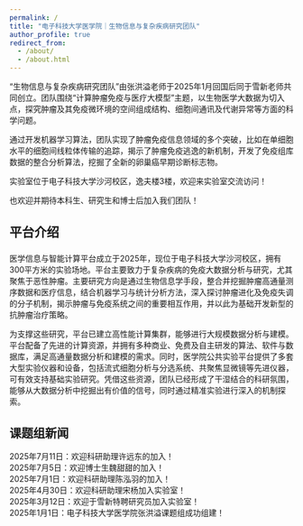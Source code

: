 ```yaml
---
permalink: /
title: "电子科技大学医学院｜生物信息与复杂疾病研究团队"
author_profile: true
redirect_from: 
  - /about/
  - /about.html
---
```


“生物信息与复杂疾病研究团队”由张洪溢老师于2025年1月回国后同于雪新老师共同创立。团队围绕“计算肿瘤免疫与医疗大模型”主题，以生物医学大数据为切入点，探究肿瘤及其免疫微环境的空间组成结构、细胞间通讯及代谢异常等方面的科学问题。

通过开发机器学习算法，团队实现了肿瘤免疫信息领域的多个突破，比如在单细胞水平的细胞间线粒体传输的追踪，揭示了肿瘤免疫逃逸的新机制，开发了免疫组库数据的整合分析算法，挖掘了全新的卵巢癌早期诊断标志物。

实验室位于电子科技大学沙河校区，逸夫楼3楼，欢迎来实验室交流访问！

也欢迎并期待本科生、研究生和博士后加入我们团队！

  
## <p style="font-size: 22px;"> 平台介绍  </p>  
医学信息与智能计算平台成立于2025年，现位于电子科技大学沙河校区，拥有300平方米的实验场地。平台主要致力于复杂疾病的免疫大数据分析与研究，尤其聚焦于恶性肿瘤。主要研究方向是通过生物信息学手段，整合并挖掘肿瘤高通量测序数据和医疗信息，结合机器学习与统计分析方法，深入探讨肿瘤进化及免疫失调的分子机制，揭示肿瘤与免疫系统之间的重要相互作用，并以此为基础开发新型的抗肿瘤治疗策略。  

为支撑这些研究，平台已建立高性能计算集群，能够进行大规模数据分析与建模。平台配备了先进的计算资源，并拥有多种商业、免费及自主研发的算法、软件与数据库，满足高通量数据分析和建模的需求。同时，医学院公共实验平台提供了多套大型实验仪器和设备，包括流式细胞分析与分选系统、共聚焦显微镜等先进仪器，可有效支持基础实验研究。凭借这些资源，团队已经形成了干湿结合的科研氛围，能够从大数据分析中挖掘出有价值的信号，同时通过精准实验进行深入的机制探索。  
    
    
## 课题组新闻
<!-- 最新的消息写在上面，同时注意，每一行的"！"后面要加两个空格，代表回车键。 -->
2025年7月11日：欢迎科研助理许远东的加入！  
2025年7月5日：欢迎博士生魏甜甜的加入！  
2025年7月1日：欢迎科研助理陈泓羽的加入！  
2025年4月30日：欢迎科研助理宋杨加入实验室！  
2025年3月12日：欢迎于雪新特聘研究员加入实验室！  
2025年1月1日：电子科技大学医学院张洪溢课题组成功组建！
